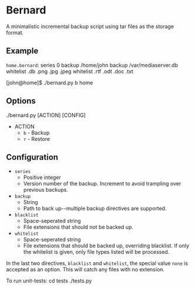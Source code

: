 Bernard
=======

A minimalistic incremental backup script using tar files as the storage format.

Example
-------
`home.bernard`:
    series 0
    backup /home/john
    backup /var/mediaserver.db
    whitelist .db .png .jpg .jpeg
    whitelist .rtf .odt .doc .txt

[john@home]$ ./bernard.py b home

Options
-------
./bernard.py [ACTION] [CONFIG]

* ACTION
    * `b` - Backup
    * `r` - Restore

Configuration
-------------
* `series`
    * Positive integer
    * Version number of the backup.  Increment to avoid trampling over previous
    backups.
* `backup`
    * String
    * Path to back up--multiple backup directives are supported.	
* `blacklist`
    * Space-seperated string
    * File extensions that should not be backed up.
* `whitelist`
    * Space-seperated string
    * File extensions that should be backed up, overriding blacklist.  If only
    the whitelist is given, only file types listed will be processed.

In the last two directives, `blacklist` and `whitelist`, the special value
`none` is accepted as an option.  This will catch any files with no extension.

To run unit-tests:
    cd tests
    ./tests.py
